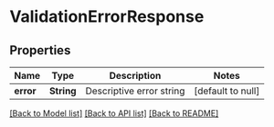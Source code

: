 # ValidationErrorResponse
## Properties

| Name | Type | Description | Notes |
|------------ | ------------- | ------------- | -------------|
| **error** | **String** | Descriptive error string | [default to null] |

[[Back to Model list]](../README.md#documentation-for-models) [[Back to API list]](../README.md#documentation-for-api-endpoints) [[Back to README]](../README.md)

